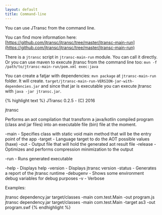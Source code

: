 ```yaml
---
layout: default
title: Command-line
---
```


You can use JTransc from the command line.

You can find more information here:
[https://github.com/jtransc/jtransc/tree/master/jtransc-main-run](https://github.com/jtransc/jtransc/tree/master/jtransc-main-run)

There is a `jtransc` script in `jtransc-main-run` module. You can call it directly.
Or you can use maven to execute jtransc from the command line too: `mvn -f /path/to/jtransc-main-run/pom.xml exec:java`

You can create a fatjar with dependencies:
`mvn package` at `jtransc-main-run` folder. It will create. `target/jtransc-main-run-VERSION-jar-with-dependencies.jar` and since that jar is executable you can execute jtransc with `java -jar jtransc.jar`.

{% highlight text %}
JTransc 0.2.5 - (C) 2016

jtransc <list of class paths or jar files>

Performs an aot compilation that transform a java/kotlin compiled program (class and jar files)
into an executable file (bin) file at the moment.

  -main   <fqname> - Specifies class with static void main method that will be the entry point of the app
  -target <target> - Language target to do the AOT possible values (haxe)
  -out    <file>   - Output file that will hold the generated aot result file
  -release         - Optimizes and performs compression minimization to the output

  -run             - Runs generated executable

  -help            - Displays help
  -version         - Displays jtransc version
  -status          - Generates a report of the jtransc runtime
  -debugenv        - Shows some environment debug variables for debug purposes
  -v               - Verbose

Examples:

  jtransc dependency.jar target/classes -main com.test.Main -out program.js
  jtransc dependency.jar target/classes -main com.test.Main -target as3 -out program.swf
{% endhighlight %}
